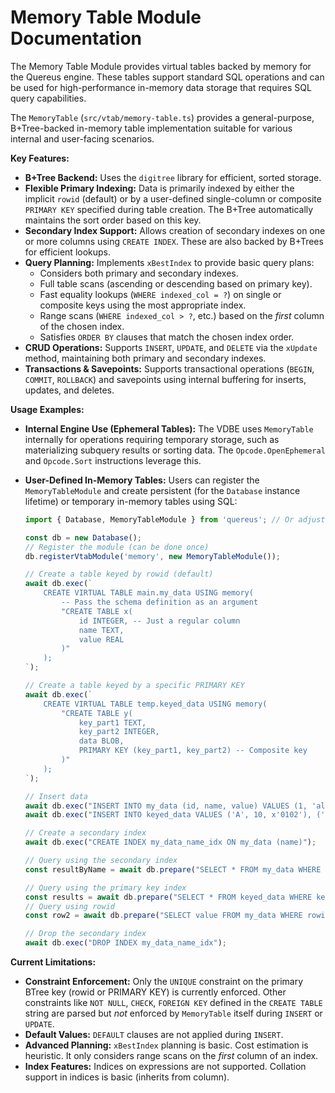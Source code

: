 # Memory Table Module Documentation

The Memory Table Module provides virtual tables backed by memory for the Quereus engine. These tables support standard SQL operations and can be used for high-performance in-memory data storage that requires SQL query capabilities.


The `MemoryTable` (`src/vtab/memory-table.ts`) provides a general-purpose, B+Tree-backed in-memory table implementation suitable for various internal and user-facing scenarios.

**Key Features:**

*   **B+Tree Backend:** Uses the `digitree` library for efficient, sorted storage.
*   **Flexible Primary Indexing:** Data is primarily indexed by either the implicit `rowid` (default) or by a user-defined single-column or composite `PRIMARY KEY` specified during table creation. The B+Tree automatically maintains the sort order based on this key.
*   **Secondary Index Support:** Allows creation of secondary indexes on one or more columns using `CREATE INDEX`. These are also backed by B+Trees for efficient lookups.
*   **Query Planning:** Implements `xBestIndex` to provide basic query plans:
    *   Considers both primary and secondary indexes.
    *   Full table scans (ascending or descending based on primary key).
    *   Fast equality lookups (`WHERE indexed_col = ?`) on single or composite keys using the most appropriate index.
    *   Range scans (`WHERE indexed_col > ?`, etc.) based on the *first* column of the chosen index.
    *   Satisfies `ORDER BY` clauses that match the chosen index order.
*   **CRUD Operations:** Supports `INSERT`, `UPDATE`, and `DELETE` via the `xUpdate` method, maintaining both primary and secondary indexes.
*   **Transactions & Savepoints:** Supports transactional operations (`BEGIN`, `COMMIT`, `ROLLBACK`) and savepoints using internal buffering for inserts, updates, and deletes.

**Usage Examples:**

*   **Internal Engine Use (Ephemeral Tables):** The VDBE uses `MemoryTable` internally for operations requiring temporary storage, such as materializing subquery results or sorting data. The `Opcode.OpenEphemeral` and `Opcode.Sort` instructions leverage this.
*   **User-Defined In-Memory Tables:** Users can register the `MemoryTableModule` and create persistent (for the `Database` instance lifetime) or temporary in-memory tables using SQL:

    ```typescript
    import { Database, MemoryTableModule } from 'quereus'; // Or adjust path

    const db = new Database();
    // Register the module (can be done once)
    db.registerVtabModule('memory', new MemoryTableModule());

    // Create a table keyed by rowid (default)
    await db.exec(`
        CREATE VIRTUAL TABLE main.my_data USING memory(
            -- Pass the schema definition as an argument
            "CREATE TABLE x(
                id INTEGER, -- Just a regular column
                name TEXT,
                value REAL
            )"
        );
    `);

    // Create a table keyed by a specific PRIMARY KEY
    await db.exec(`
        CREATE VIRTUAL TABLE temp.keyed_data USING memory(
            "CREATE TABLE y(
                key_part1 TEXT,
                key_part2 INTEGER,
                data BLOB,
                PRIMARY KEY (key_part1, key_part2) -- Composite key
            )"
        );
    `);

    // Insert data
    await db.exec("INSERT INTO my_data (id, name, value) VALUES (1, 'alpha', 1.23), (2, 'beta', 4.56)");
    await db.exec("INSERT INTO keyed_data VALUES ('A', 10, x'0102'), ('B', 5, x'0304')");

    // Create a secondary index
    await db.exec("CREATE INDEX my_data_name_idx ON my_data (name)");

    // Query using the secondary index
    const resultByName = await db.prepare("SELECT * FROM my_data WHERE name = 'beta'").get();

    // Query using the primary key index
    const results = await db.prepare("SELECT * FROM keyed_data WHERE key_part1 = 'A'").all();
    // Query using rowid
    const row2 = await db.prepare("SELECT value FROM my_data WHERE rowid = 2").get();

    // Drop the secondary index
    await db.exec("DROP INDEX my_data_name_idx");
    ```

**Current Limitations:**

*   **Constraint Enforcement:** Only the `UNIQUE` constraint on the primary BTree key (rowid or PRIMARY KEY) is currently enforced. Other constraints like `NOT NULL`, `CHECK`, `FOREIGN KEY` defined in the `CREATE TABLE` string are parsed but *not* enforced by `MemoryTable` itself during `INSERT` or `UPDATE`.
*   **Default Values:** `DEFAULT` clauses are not applied during `INSERT`.
*   **Advanced Planning:** `xBestIndex` planning is basic. Cost estimation is heuristic. It only considers range scans on the *first* column of an index.
*   **Index Features:** Indices on expressions are not supported. Collation support in indices is basic (inherits from column).
